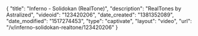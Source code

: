 {
    "title": "Inferno - Solidokan (RealTone)",
    "description": "RealTones by Astralized",
    "videoid": "123420206",
    "date_created": "1381352089",
    "date_modified": "1517274453",
    "type": "captivate",
    "layout": "video",
    "url": "\/v\/inferno-solidokan-realtone\/123420206"
}